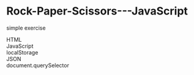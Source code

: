 # Rock-Paper-Scissors---JavaScript
simple exercise

HTML <br>
JavaScript <br>
localStorage <br>
JSON <br>
document.querySelector
